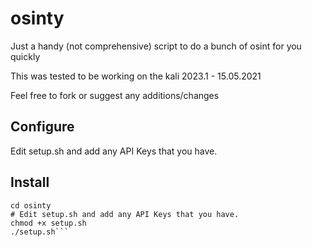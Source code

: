 # osinty
Just a handy (not comprehensive) script to do a bunch of osint for you quickly

This was tested to be working on the kali 2023.1 - 15.05.2021

Feel free to fork or suggest any additions/changes

## Configure
Edit setup.sh and add any API Keys that you have.

## Install
```git clone https://github.com/sherlock-ohm/osinty.git
cd osinty
# Edit setup.sh and add any API Keys that you have.
chmod +x setup.sh
./setup.sh```
